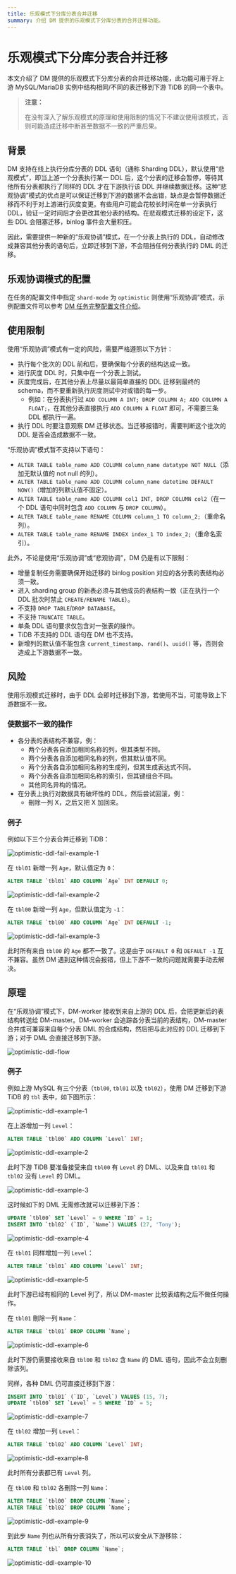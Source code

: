 ```yaml
---
title: 乐观模式下分库分表合并迁移
summary: 介绍 DM 提供的乐观模式下分库分表的合并迁移功能。
---
```


# 乐观模式下分库分表合并迁移

本文介绍了 DM 提供的乐观模式下分库分表的合并迁移功能，此功能可用于将上游 MySQL/MariaDB 实例中结构相同/不同的表迁移到下游 TiDB 的同一个表中。

> **注意：**
>
> 在没有深入了解乐观模式的原理和使用限制的情况下不建议使用该模式，否则可能造成迁移中断甚至数据不一致的严重后果。

## 背景

DM 支持在线上执行分库分表的 DDL 语句（通称 Sharding DDL），默认使用“悲观模式”，即当上游一个分表执行某一 DDL 后，这个分表的迁移会暂停，等待其他所有分表都执行了同样的 DDL 才在下游执行该 DDL 并继续数据迁移。这种“悲观协调”模式的优点是可以保证迁移到下游的数据不会出错，缺点是会暂停数据迁移而不利于对上游进行灰度变更。有些用户可能会花较长时间在单一分表执行 DDL，验证一定时间后才会更改其他分表的结构。在悲观模式迁移的设定下，这些 DDL 会阻塞迁移，binlog 事件会大量积压。

因此，需要提供一种新的“乐观协调”模式，在一个分表上执行的 DDL，自动修改成兼容其他分表的语句后，立即迁移到下游，不会阻挡任何分表执行的 DML 的迁移。

## 乐观协调模式的配置

在任务的配置文件中指定 `shard-mode` 为 `optimistic` 则使用“乐观协调”模式，示例配置文件可以参考 [DM 任务完整配置文件介绍](/dm/task-configuration-file-full.md)。

## 使用限制

使用“乐观协调”模式有一定的风险，需要严格遵照以下方针：

- 执行每个批次的 DDL 前和后，要确保每个分表的结构达成一致。
- 进行灰度 DDL 时，只集中在一个分表上测试。
- 灰度完成后，在其他分表上尽量以最简单直接的 DDL 迁移到最终的 schema，而不要重新执行灰度测试中对或错的每一步。
    - 例如：在分表执行过 `ADD COLUMN A INT; DROP COLUMN A; ADD COLUMN A FLOAT;`，在其他分表直接执行 `ADD COLUMN A FLOAT` 即可，不需要三条 DDL 都执行一遍。
- 执行 DDL 时要注意观察 DM 迁移状态。当迁移报错时，需要判断这个批次的 DDL 是否会造成数据不一致。

“乐观协调”模式暂不支持以下语句：

- `ALTER TABLE table_name ADD COLUMN column_name datatype NOT NULL`（添加无默认值的 not null 的列）。
- `ALTER TABLE table_name ADD COLUMN column_name datetime DEFAULT NOW()`（增加的列默认值不固定）。
- `ALTER TABLE table_name ADD COLUMN col1 INT, DROP COLUMN col2`（在一个 DDL 语句中同时包含 `ADD COLUMN` 与 `DROP COLUMN`）。
- `ALTER TABLE table_name RENAME COLUMN column_1 TO column_2;`（重命名列）。
- `ALTER TABLE table_name RENAME INDEX index_1 TO index_2;`（重命名索引）。

此外，不论是使用“乐观协调”或“悲观协调”，DM 仍是有以下限制：

- 增量复制任务需要确保开始迁移的 binlog position 对应的各分表的表结构必须一致。
- 进入 sharding group 的新表必须与其他成员的表结构一致（正在执行一个 DDL 批次时禁止 `CREATE/RENAME TABLE`）。
- 不支持 `DROP TABLE`/`DROP DATABASE`。
- 不支持 `TRUNCATE TABLE`。
- 单条 DDL 语句要求仅包含对一张表的操作。
- TiDB 不支持的 DDL 语句在 DM 也不支持。
- 新增列的默认值不能包含 `current_timestamp`、`rand()`、`uuid()` 等，否则会造成上下游数据不一致。

## 风险 

使用乐观模式迁移时，由于 DDL 会即时迁移到下游，若使用不当，可能导致上下游数据不一致。

### 使数据不一致的操作

- 各分表的表结构不兼容，例：
    - 两个分表各自添加相同名称的列，但其类型不同。
    - 两个分表各自添加相同名称的列，但其默认值不同。
    - 两个分表各自添加相同名称的生成列，但其生成表达式不同。
    - 两个分表各自添加相同名称的索引，但其键组合不同。
    - 其他同名异构的情况。
- 在分表上执行对数据具有破坏性的 DDL，然后尝试回滚，例：
    - 刪除一列 X，之后又把 X 加回來。

### 例子

例如以下三个分表合并迁移到 TiDB：

![optimistic-ddl-fail-example-1](/media/dm/optimistic-ddl-fail-example-1.png)

在 `tbl01` 新增一列 `Age`，默认值定为 `0`：

```SQL
ALTER TABLE `tbl01` ADD COLUMN `Age` INT DEFAULT 0;
```

![optimistic-ddl-fail-example-2](/media/dm/optimistic-ddl-fail-example-2.png)

 在 `tbl00` 新增一列 `Age`，但默认值定为 `-1`：

```SQL 
ALTER TABLE `tbl00` ADD COLUMN `Age` INT DEFAULT -1;
```

![optimistic-ddl-fail-example-3](/media/dm/optimistic-ddl-fail-example-3.png)

此时所有来自 `tbl00` 的 `Age` 都不一致了。这是由于 `DEFAULT 0` 和 `DEFAULT -1` 互不兼容。虽然 DM 遇到这种情况会报错，但上下游不一致的问题就需要手动去解决。

## 原理

在“乐观协调”模式下，DM-worker 接收到来自上游的 DDL 后，会把更新后的表结构转送给 DM-master。DM-worker 会追踪各分表当前的表结构，DM-master 合并成可兼容来自每个分表 DML 的合成结构，然后把与此对应的 DDL 迁移到下游；对于 DML 会直接迁移到下游。

![optimistic-ddl-flow](/media/dm/optimistic-ddl-flow.png)

### 例子

例如上游 MySQL 有三个分表（`tbl00`, `tbl01` 以及 `tbl02`），使用 DM 迁移到下游 TiDB 的 `tbl` 表中，如下图所示：

![optimistic-ddl-example-1](/media/dm/optimistic-ddl-example-1.png)

在上游增加一列 `Level`：

```SQL
ALTER TABLE `tbl00` ADD COLUMN `Level` INT;
```

![optimistic-ddl-example-2](/media/dm/optimistic-ddl-example-2.png)

此时下游 TiDB 要准备接受来自 `tbl00` 有 `Level` 的 DML、以及来自 `tbl01` 和 `tbl02` 没有 `Level` 的 DML。

![optimistic-ddl-example-3](/media/dm/optimistic-ddl-example-3.png)

这时候如下的 DML 无需修改就可以迁移到下游：

```SQL
UPDATE `tbl00` SET `Level` = 9 WHERE `ID` = 1;
INSERT INTO `tbl02` (`ID`, `Name`) VALUES (27, 'Tony');
```

![optimistic-ddl-example-4](/media/dm/optimistic-ddl-example-4.png)

在 `tbl01` 同样增加一列 `Level`：

```SQL
ALTER TABLE `tbl01` ADD COLUMN `Level` INT;
```

![optimistic-ddl-example-5](/media/dm/optimistic-ddl-example-5.png)

此时下游已经有相同的 Level 列了，所以 DM-master 比较表结构之后不做任何操作。

在 `tbl01` 刪除一列 `Name`：

```SQL
ALTER TABLE `tbl01` DROP COLUMN `Name`;
```

![optimistic-ddl-example-6](/media/dm/optimistic-ddl-example-6.png)

此时下游仍需要接收来自 `tbl00` 和 `tbl02` 含 `Name` 的 DML 语句，因此不会立刻删除该列。

同样，各种 DML 仍可直接迁移到下游：

```SQL
INSERT INTO `tbl01` (`ID`, `Level`) VALUES (15, 7);
UPDATE `tbl00` SET `Level` = 5 WHERE `ID` = 5;
```

![optimistic-ddl-example-7](/media/dm/optimistic-ddl-example-7.png)

在 `tbl02` 增加一列 `Level`：

```SQL
ALTER TABLE `tbl02` ADD COLUMN `Level` INT;
```

![optimistic-ddl-example-8](/media/dm/optimistic-ddl-example-8.png)

此时所有分表都已有 `Level` 列。

在 `tbl00` 和 `tbl02` 各刪除一列 `Name`：

```SQL
ALTER TABLE `tbl00` DROP COLUMN `Name`;
ALTER TABLE `tbl02` DROP COLUMN `Name`;
```

![optimistic-ddl-example-9](/media/dm/optimistic-ddl-example-9.png)

到此步 `Name` 列也从所有分表消失了，所以可以安全从下游移除：

```SQL
ALTER TABLE `tbl` DROP COLUMN `Name`;
```

![optimistic-ddl-example-10](/media/dm/optimistic-ddl-example-10.png)
